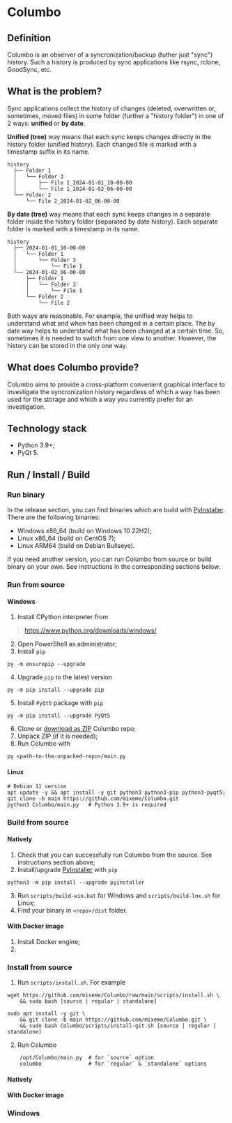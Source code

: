 # Columbo
## Definition
Columbo is an observer of a syncronization/backup (futher just "sync") history. Such a history is produced by sync applications like rsync, rclone, GoodSync, etc.

## What is the problem?
Sync applications collect the history of changes (deleted, overwritten or, sometimes, moved files) in some folder (further a "history folder") in one of 2 ways: **unified** or **by date**.

**Unified (tree)** way means that each sync keeps changes directly in the history folder (unified history). Each changed file is marked with a timestamp suffix in its name.

```
history
  ├── Folder 1
  │   └── Folder 3
  │       ├── File 1_2024-01-01_10-00-00
  │       └── File 1_2024-01-02_06-00-00
  └── Folder 2
      └── File 2_2024-01-02_06-00-00
```

**By date (tree)** way means that each sync keeps changes in a separate folder inside the history folder (separated by date history). Each separate folder is marked with a timestamp in its name.

```
history
  ├── 2024-01-01_10-00-00
  │   └── Folder 1
  │       └── Folder 3
  │           └── File 1
  └── 2024-01-02_06-00-00
      ├── Folder 1
      │   └── Folder 3
      │       └── File 1
      └── Folder 2
          └── File 2
```

Both ways are reasonable. For example, the unified way helps to understand what and when has been changed in a certain place. The by date way helps to understand what has been changed at a certain time. So, sometimes it is needed to switch from one view to another. However, the history can be stored in the only one way.

## What does Columbo provide?
Columbo aims to provide a cross-platform convenient graphical interface to investigate the syncronization history regardless of which a way has been used for the storage and which a way you currently prefer for an investigation.

## Technology stack
+ Python 3.9+;
+ PyQt 5.

## Run / Install / Build
### Run binary
In the release section, you can find binaries which are build with [PyInstaller](https://pyinstaller.org/). There are the following binaries:

+ Windows x86_64 (build on Windows 10 22H2);
+ Linux x86_64 (build on CentOS 7);
+ Linux ARM64 (build on Debian Bullseye).

If you need another version, you can run Columbo from source or build binary on your own. See instructions in the corresponding sections below. 

### Run from source
#### Windows
1. Install CPython interpreter from
> https://www.python.org/downloads/windows/
2. Open PowerShell as administrator;
3. Install `pip`
```shell
py -m ensurepip --upgrade
```
4. Upgrade `pip` to the latest version
```shell
py -m pip install --upgrade pip
```
5. Install `PyQt5` package with `pip`
```shell
py -m pip install --upgrade PyQt5
```
6. Clone or [download as ZIP](http://github.com/mixeme/Columbo/zipball/main/) Columbo repo;
7. Unpack ZIP (if it is needed);
8. Run Columbo with
```shell
py <path-to-the-unpacked-repo>/main.py
```

#### Linux
```shell
# Debian 11 version
apt update -y && apt install -y git python3 python3-pip python3-pyqt5;
git clone -b main https://github.com/mixeme/Columbo.git
python3 Columbo/main.py   # Python 3.9+ is required
```

### Build from source
#### Natively
1. Check that you can successfully run Columbo from the source. See instructions section above;
2. Install/upgrade [PyInstaller](https://pyinstaller.org/) with `pip`

```shell
python3 -m pip install --upgrade pyinstaller
```

3. Run `scripts/build-win.bat` for Windows and `scripts/build-lnx.sh` for Linux;
4. Find your binary in `<repo>/dist` folder.

#### With Docker image
1. Install Docker engine;
2. 

#### 


### Install from source
1. Run `scripts/install.sh`. For example
```shell
wget https://github.com/mixeme/Columbo/raw/main/scripts/install.sh \
    && sudo bash [source | regular | standalone]
   
sudo apt install -y git \
    && git clone -b main https://github.com/mixeme/Columbo.git \
    && sudo bash Columbo/scripts/install-git.sh [source | regular | standalone]
```
2. Run Columbo
```shell
    /opt/Columbo/main.py  # for `source` option
    columbo               # for `regular` & `standalone` options 
```



#### Natively


#### With Docker image

### Windows


